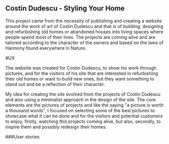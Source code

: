 ## Costin Dudescu - Styling Your Home

This project came from the necessity of publishing and creating a website around the work of art of Costin Dudescu 
and that is of building, designing and refurbishing old homes or abandoned houses into living spaces where people spend
most of their lives.
The projects are coming alive and are tailored according to the character of the owners and based on the laws of Harmony
found everywhere in Nature.

#UX

The website was created for Costin Dudescu, to show his work through pictures, and for the visitors of his site that are interested in refurbishing their
old homes or want to build new ones, but they want something to stand out and be a reflection of their character.

My idea for creating the site evolved from the projects of Costin Dudescu and also using a minimalist approach in the design
of the site. The core elements are the pictures of projects and like the saying "a picture is worth a thousand words", 
I focused on selecting some of the best pictures to showcase what it can be done and for the visitors and potential customers
to enjoy, firstly, watching this projects coming alive, but also, secondly, to inspire them and possibly redesign their homes.

###User stories

